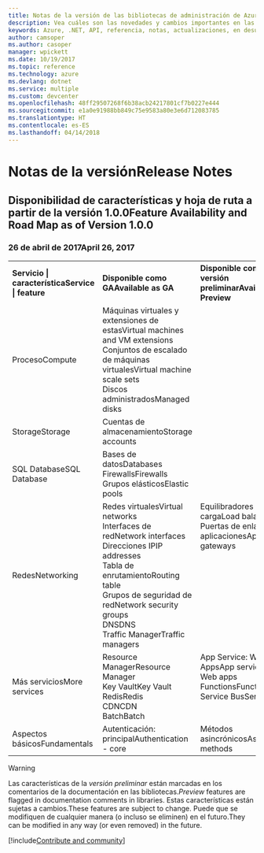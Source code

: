 ```yaml
---
title: Notas de la versión de las bibliotecas de administración de Azure para .NET | Microsoft Docs
description: Vea cuáles son las novedades y cambios importantes en las bibliotecas de administración de Azure para .NET.
keywords: Azure, .NET, API, referencia, notas, actualizaciones, en desuso
author: camsoper
ms.author: casoper
manager: wpickett
ms.date: 10/19/2017
ms.topic: reference
ms.technology: azure
ms.devlang: dotnet
ms.service: multiple
ms.custom: devcenter
ms.openlocfilehash: 48ff29507268f6b38acb24217801cf7b0227e444
ms.sourcegitcommit: e1a0e91988bb849c75e9583a80e3e6d712083785
ms.translationtype: HT
ms.contentlocale: es-ES
ms.lasthandoff: 04/14/2018
---
```

# <a name="release-notes"></a><span data-ttu-id="41ce5-104">Notas de la versión</span><span class="sxs-lookup"><span data-stu-id="41ce5-104">Release Notes</span></span> 

## <a name="feature-availability-and-road-map-as-of-version-100"></a><span data-ttu-id="41ce5-105">Disponibilidad de características y hoja de ruta a partir de la versión 1.0.0</span><span class="sxs-lookup"><span data-stu-id="41ce5-105">Feature Availability and Road Map as of Version 1.0.0</span></span> ##
### <a name="april-26-2017"></a><span data-ttu-id="41ce5-106">26 de abril de 2017</span><span class="sxs-lookup"><span data-stu-id="41ce5-106">April 26, 2017</span></span>

<table>
  <tr>
    <th align="left"><span data-ttu-id="41ce5-107">Servicio | característica</span><span class="sxs-lookup"><span data-stu-id="41ce5-107">Service | feature</span></span></th>
    <th align="left"><span data-ttu-id="41ce5-108">Disponible como GA</span><span class="sxs-lookup"><span data-stu-id="41ce5-108">Available as GA</span></span></th>
    <th align="left"><span data-ttu-id="41ce5-109">Disponible como versión preliminar</span><span class="sxs-lookup"><span data-stu-id="41ce5-109">Available as Preview</span></span></th>
    <th align="left"><span data-ttu-id="41ce5-110">Próximamente</span><span class="sxs-lookup"><span data-stu-id="41ce5-110">Coming soon</span></span></th>
  </tr>
  <tr>
    <td><span data-ttu-id="41ce5-111">Proceso</span><span class="sxs-lookup"><span data-stu-id="41ce5-111">Compute</span></span></td>
    <td><span data-ttu-id="41ce5-112">Máquinas virtuales y extensiones de estas</span><span class="sxs-lookup"><span data-stu-id="41ce5-112">Virtual machines and VM extensions</span></span><br><span data-ttu-id="41ce5-113">Conjuntos de escalado de máquinas virtuales</span><span class="sxs-lookup"><span data-stu-id="41ce5-113">Virtual machine scale sets</span></span><br><span data-ttu-id="41ce5-114">Discos administrados</span><span class="sxs-lookup"><span data-stu-id="41ce5-114">Managed disks</span></span></td>
    <td></td>
    <td valign="top"><span data-ttu-id="41ce5-115">Instancias de Azure Container Service</span><span class="sxs-lookup"><span data-stu-id="41ce5-115">Azure container services</span></span><br><span data-ttu-id="41ce5-116">Azure Container Registry</span><span class="sxs-lookup"><span data-stu-id="41ce5-116">Azure container registry</span></span></td>
  </tr>
  <tr>
    <td><span data-ttu-id="41ce5-117">Storage</span><span class="sxs-lookup"><span data-stu-id="41ce5-117">Storage</span></span></td>
    <td><span data-ttu-id="41ce5-118">Cuentas de almacenamiento</span><span class="sxs-lookup"><span data-stu-id="41ce5-118">Storage accounts</span></span></td>
    <td></td>
    <td><span data-ttu-id="41ce5-119">Cifrado</span><span class="sxs-lookup"><span data-stu-id="41ce5-119">Encryption</span></span></td>
  </tr>
  <tr>
    <td><span data-ttu-id="41ce5-120">SQL Database</span><span class="sxs-lookup"><span data-stu-id="41ce5-120">SQL Database</span></span></td>
    <td><span data-ttu-id="41ce5-121">Bases de datos</span><span class="sxs-lookup"><span data-stu-id="41ce5-121">Databases</span></span><br><span data-ttu-id="41ce5-122">Firewalls</span><span class="sxs-lookup"><span data-stu-id="41ce5-122">Firewalls</span></span><br><span data-ttu-id="41ce5-123">Grupos elásticos</span><span class="sxs-lookup"><span data-stu-id="41ce5-123">Elastic pools</span></span></td>
    <td></td>
    <td valign="top"></td>
  </tr>
  <tr>
    <td><span data-ttu-id="41ce5-124">Redes</span><span class="sxs-lookup"><span data-stu-id="41ce5-124">Networking</span></span></td>
    <td><span data-ttu-id="41ce5-125">Redes virtuales</span><span class="sxs-lookup"><span data-stu-id="41ce5-125">Virtual networks</span></span><br><span data-ttu-id="41ce5-126">Interfaces de red</span><span class="sxs-lookup"><span data-stu-id="41ce5-126">Network interfaces</span></span><br><span data-ttu-id="41ce5-127">Direcciones IP</span><span class="sxs-lookup"><span data-stu-id="41ce5-127">IP addresses</span></span><br><span data-ttu-id="41ce5-128">Tabla de enrutamiento</span><span class="sxs-lookup"><span data-stu-id="41ce5-128">Routing table</span></span><br><span data-ttu-id="41ce5-129">Grupos de seguridad de red</span><span class="sxs-lookup"><span data-stu-id="41ce5-129">Network security groups</span></span><br><span data-ttu-id="41ce5-130">DNS</span><span class="sxs-lookup"><span data-stu-id="41ce5-130">DNS</span></span><br><span data-ttu-id="41ce5-131">Traffic Manager</span><span class="sxs-lookup"><span data-stu-id="41ce5-131">Traffic managers</span></span></td>
    <td valign="top"><span data-ttu-id="41ce5-132">Equilibradores de carga</span><span class="sxs-lookup"><span data-stu-id="41ce5-132">Load balancers</span></span><br><span data-ttu-id="41ce5-133">Puertas de enlace de aplicaciones</span><span class="sxs-lookup"><span data-stu-id="41ce5-133">Application gateways</span></span></td>
    <td valign="top"></td>
  </tr>
  <tr>
    <td><span data-ttu-id="41ce5-134">Más servicios</span><span class="sxs-lookup"><span data-stu-id="41ce5-134">More services</span></span></td>
    <td><span data-ttu-id="41ce5-135">Resource Manager</span><span class="sxs-lookup"><span data-stu-id="41ce5-135">Resource Manager</span></span><br><span data-ttu-id="41ce5-136">Key Vault</span><span class="sxs-lookup"><span data-stu-id="41ce5-136">Key Vault</span></span><br><span data-ttu-id="41ce5-137">Redis</span><span class="sxs-lookup"><span data-stu-id="41ce5-137">Redis</span></span><br><span data-ttu-id="41ce5-138">CDN</span><span class="sxs-lookup"><span data-stu-id="41ce5-138">CDN</span></span><br><span data-ttu-id="41ce5-139">Batch</span><span class="sxs-lookup"><span data-stu-id="41ce5-139">Batch</span></span></td>
    <td valign="top"><span data-ttu-id="41ce5-140">App Service: Web Apps</span><span class="sxs-lookup"><span data-stu-id="41ce5-140">App service - Web apps</span></span><br><span data-ttu-id="41ce5-141">Functions</span><span class="sxs-lookup"><span data-stu-id="41ce5-141">Functions</span></span><br><span data-ttu-id="41ce5-142">Service Bus</span><span class="sxs-lookup"><span data-stu-id="41ce5-142">Service bus</span></span></td>
    <td valign="top"><span data-ttu-id="41ce5-143">Supervisión</span><span class="sxs-lookup"><span data-stu-id="41ce5-143">Monitor</span></span><br><span data-ttu-id="41ce5-144">Graph RBAC</span><span class="sxs-lookup"><span data-stu-id="41ce5-144">Graph RBAC</span></span><br><span data-ttu-id="41ce5-145">Azure Cosmos DB</span><span class="sxs-lookup"><span data-stu-id="41ce5-145">Azure Cosmos DB</span></span><br><span data-ttu-id="41ce5-146">Scheduler</span><span class="sxs-lookup"><span data-stu-id="41ce5-146">Scheduler</span></span></td>
  </tr>
  <tr>
    <td><span data-ttu-id="41ce5-147">Aspectos básicos</span><span class="sxs-lookup"><span data-stu-id="41ce5-147">Fundamentals</span></span></td>
    <td><span data-ttu-id="41ce5-148">Autenticación: principal</span><span class="sxs-lookup"><span data-stu-id="41ce5-148">Authentication - core</span></span></td>
    <td><span data-ttu-id="41ce5-149">Métodos asincrónicos</span><span class="sxs-lookup"><span data-stu-id="41ce5-149">Async methods</span></span></td>
    <td valign="top"></td>
  </tr>
</table>

> [!WARNING] 
> <span data-ttu-id="41ce5-150">Las características de la *versión preliminar* están marcadas en los comentarios de la documentación en las bibliotecas.</span><span class="sxs-lookup"><span data-stu-id="41ce5-150">*Preview* features are flagged in documentation comments in libraries.</span></span> <span data-ttu-id="41ce5-151">Estas características están sujetas a cambios.</span><span class="sxs-lookup"><span data-stu-id="41ce5-151">These features are subject to change.</span></span> <span data-ttu-id="41ce5-152">Puede que se modifiquen de cualquier manera (o incluso se eliminen) en el futuro.</span><span class="sxs-lookup"><span data-stu-id="41ce5-152">They can be modified in any way (or even removed) in the future.</span></span>

[!include[Contribute and community](includes/contribute.md)]
